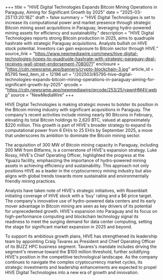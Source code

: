 +++
title = "HIVE Digital Technologies Expands Bitcoin Mining Operations in Paraguay, Aiming for Significant Growth by 2025"
date = "2025-03-25T13:20:18Z"
draft = false
summary = "HIVE Digital Technologies is set to increase its computational power and market presence through strategic Bitcoin mining asset acquisitions in Paraguay, leveraging hydro-powered mining assets for efficiency and sustainability."
description = "HIVE Digital Technologies reports strong Bitcoin production in 2025, aims to quadruple hashrate with strategic Paraguay acquisitions. Analysts bullish on HIVE stock potential. Investors can gain exposure to Bitcoin sector through HIVE."
source_link = "https://www.newmediawire.com/news/hive-digital-technologies-hopes-to-quadruple-hashrate-with-strategic-paraguay-deal-receives-wall-street-endorsement-7080071"
enclosure = "https://cdn.newsramp.app/banners/crypto-blockchain-3.jpg"
article_id = 85795
feed_item_id = 12196
url = "/202503/85795-hive-digital-technologies-expands-bitcoin-mining-operations-in-paraguay-aiming-for-significant-growth-by-2025"
qrcode = "https://cdn.newsramp.app/newmediawire/qrcode/253/25/yawnHM4V.webp"
source = "NewMediaWire"
+++

<p>HIVE Digital Technologies is making strategic moves to bolster its position in the Bitcoin mining industry with significant acquisitions in Paraguay. The company's recent activities include mining nearly 90 Bitcoins in February, elevating its total Bitcoin holdings to 2,620 BTC, valued at approximately $220 million. This growth is part of HIVE's broader strategy to expand its computational power from 6 EH/s to 25 EH/s by September 2025, a move that underscores its ambition to dominate the Bitcoin mining sector.</p><p>The acquisition of 300 MW of Bitcoin mining capacity in Paraguay, including 200 MW from Bitfarms, is a cornerstone of HIVE's expansion strategy. Luke Rossy, HIVE's Chief Operating Officer, highlighted the progress at the Yguazú facility, emphasizing the importance of hydro-powered mining assets in achieving efficiency and sustainability. This approach not only positions HIVE as a leader in the cryptocurrency mining industry but also aligns with global trends towards more sustainable and environmentally friendly mining practices.</p><p>Analysts have taken note of HIVE's strategic initiatives, with Rosenblatt initiating coverage of HIVE stock with a 'buy' rating and a $6 price target. The company's innovative use of hydro-powered data centers and its early mover advantage in Bitcoin mining are seen as key drivers of its potential for unprecedented growth. HIVE's expansion into Paraguay and its focus on high-performance computing and blockchain technology signal its readiness to meet the surging demand for data center computing, setting the stage for significant market expansion in 2025 and beyond.</p><p>To support its ambitious growth plans, HIVE has strengthened its leadership team by appointing Craig Tavares as President and Chief Operating Officer of its BUZZ HPC business segment. Tavares's mandate includes driving the segment's revenue toward the $100 million threshold, further solidifying HIVE's position in the competitive technological landscape. As the company continues to navigate the complex cryptocurrency market cycles, its strategic investments and leadership enhancements are expected to propel HIVE Digital Technologies into a new era of growth and innovation.</p>
